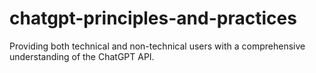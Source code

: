 # chatgpt-principles-and-practices
Providing both technical and non-technical users with a comprehensive understanding of the ChatGPT API.
